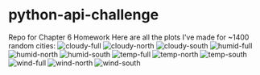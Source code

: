 # python-api-challenge
Repo for Chapter 6 Homework
Here are all the plots I've made for ~1400 random cities:
![cloudy-full](WeatherPy/outputs/CloudinessvsLatitude.png)
![cloudy-north](WeatherPy/outputs/CloudinessvsNorthernLatitudeRegression.png)
![cloudy-south](WeatherPy/outputs/CloudinessvsSouthernLatitudeRegression.png)
![humid-full](WeatherPy/outputs/HumidityvsLatitude.png)
![humid-north](WeatherPy/outputs/HumidityvsNorthernLatitudeRegression.png)
![humid-south](WeatherPy/outputs/HumidityvsSouthernLatitudeRegression.png)
![temp-full](WeatherPy/outputs/Max%20Temperature%20(F)vsLatitude.png)
![temp-north](WeatherPy/outputs/Max%20Temperature%20(F)vsNorthernLatitudeRegression.png)
![temp-south](WeatherPy/outputs/Max%20Temperature%20(F)vsSouthernLatitudeRegression.png)
![wind-full](WeatherPy/outputs/Wind%20SpeedvsLatitude.png)
![wind-north](WeatherPy/outputs/Wind%20SpeedvsNorthernLatitudeRegression.png)
![wind-south](WeatherPy/outputs/Wind%20SpeedvsSouthernLatitudeRegression.png)

